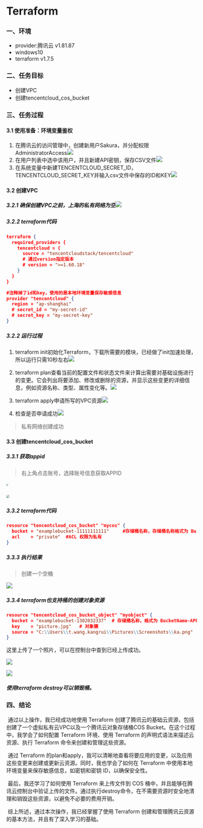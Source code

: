 # Terraform

### 一、环境

- provider:腾讯云 v1.81.87
- windows10
- terraform v1.7.5

### 二、任务目标

- 创建VPC
- 创建tencentcloud_cos_bucket

### 三、任务过程

#### 3.1 使用准备：环境变量鉴权

1. 在腾讯云的访问管理中，创建新用户Sakura，并分配权限AdministratorAccess![](C:\Users\t.wang.kangrui\Desktop\terraformstudy\report1\1.png)
2. 在用户列表中选中该用户，并且新建API密钥，保存CSV文件![](C:\Users\t.wang.kangrui\Desktop\terraformstudy\report1\2.png)
3. 在系统变量中新建TENCENTCLOUD_SECRET_ID，TENCENTCLOUD_SECRET_KEY并输入csv文件中保存的ID和KEY![](C:\Users\t.wang.kangrui\Desktop\terraformstudy\report1\3.png)

#### 3.2 创建VPC

##### 3.2.1 确保创建VPC之前，上海的私有网络为空![](C:\Users\t.wang.kangrui\Desktop\terraformstudy\report1\6.png)

##### 3.2.2 terraform代码

```json
terraform {
  required_providers {
    tencentcloud = {
      source = "tencentcloudstack/tencentcloud"
      # 通过version指定版本
      # version = ">=1.60.18"
    }
  }
}

#注释掉了id和key，使用的是本地环境变量保存敏感信息
provider "tencentcloud" {
  region = "ap-shanghai"
  # secret_id = "my-secret-id"
  # secret_key = "my-secret-key"
}
```

##### 3.2.2 运行过程

1. terraform init初始化Terraform，下载所需要的模块，已经做了init加速处理，所以运行只需10秒左右![](C:\Users\t.wang.kangrui\Desktop\terraformstudy\report1\4.png)
2. terraform plan查看当前的配置文件和状态文件来计算出需要对基础设施进行的变更。它会列出将要添加、修改或删除的资源，并显示这些变更的详细信息，例如资源名称、类型、属性变化等。![](C:\Users\t.wang.kangrui\Desktop\terraformstudy\report1\5.png)
3. terraform apply申请所写的VPC资源![](C:\Users\t.wang.kangrui\Desktop\terraformstudy\report1\7.png)

4. 检查是否申请成功![](C:\Users\t.wang.kangrui\Desktop\terraformstudy\report1\8.png)

> 私有网络创建成功

#### 3.3 创建tencentcloud_cos_bucket

##### 3.3.1 获取appid

> 右上角点击账号，选择账号信息获取APPID

##### <img src="C:\Users\t.wang.kangrui\Desktop\terraformstudy\report1\9.png" style="zoom: 33%;" />

##### <img src="C:\Users\t.wang.kangrui\Desktop\terraformstudy\report1\10.png" style="zoom: 50%;" />

##### 3.3.2 terraform代码

```json
resource "tencentcloud_cos_bucket" "mycos" {
  bucket = "examplebucket-11111111111"     #存储桶名称，存储桶名称格式为 BucketName-APPID
  acl    = "private"  #ACL 权限为私有
}
```

##### 3.3.3 执行结果

> 创建一个空桶

![](C:\Users\t.wang.kangrui\Desktop\terraformstudy\report1\11.png)

##### 3.3.4 terraform也支持桶的创建对象资源

```json
resource "tencentcloud_cos_bucket_object" "myobject" {
  bucket = "examplebucket-1302032337"  # 存储桶名称，格式为 BucketName-APPID
  key    = "picture.jpg"   # 对象键
  source = "C:\\Users\\t.wang.kangrui\\Pictures\\Screenshots\\ka.png"  # 待上传文件路径，需要包含路径和文件名
}
```

这里上传了一个照片，可以在控制台中查到已经上传成功。

![](C:\Users\t.wang.kangrui\Desktop\terraformstudy\report1\13.png)

![](C:\Users\t.wang.kangrui\Desktop\terraformstudy\report1\12.png)

##### 使用terraform destroy可以销毁桶。

### 四、结论

​	通过以上操作，我已经成功地使用 Terraform 创建了腾讯云的基础云资源，包括创建了一个虚拟私有云VPC以及一个腾讯云对象存储桶COS Bucket。在这个过程中，我学会了如何配置 Terraform 环境、使用 Terraform 的声明式语法来描述云资源、执行 Terraform 命令来创建和管理这些资源。

​	通过 Terraform 的plan和apply，我可以清晰地查看将要应用的变更，以及应用这些变更来创建或更新云资源。同时，我也学会了如何在 Terraform 中使用本地环境变量来保存敏感信息，如密钥和密钥 ID，以确保安全性。

​	最后，我还学习了如何使用 Terraform 来上传文件到 COS 桶中，并且能够在腾讯云控制台中验证上传的文件。通过执行destroy命令，在不需要资源时安全地清理和销毁这些资源，以避免不必要的费用开销。

​	综上所述，通过本次操作，我已经掌握了使用 Terraform 创建和管理腾讯云资源的基本方法，并且有了深入学习的基础。
